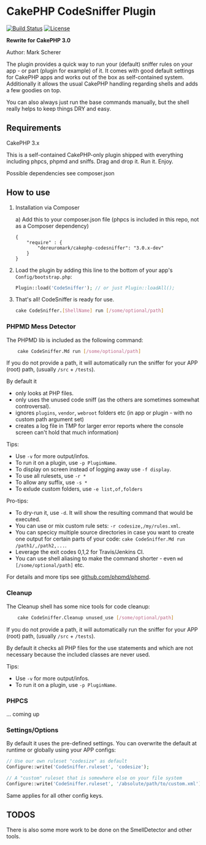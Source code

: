 # CakePHP CodeSniffer Plugin

[![Build Status](https://api.travis-ci.org/dereuromark/cakephp-codesniffer.png?branch=3.0)](https://travis-ci.org/dereuromark/cakephp-codesniffer)
[![License](https://poser.pugx.org/dereuromark/cakephp-codesniffer/license.svg)](https://packagist.org/packages/dereuromark/cakephp-codesniffer)

**Rewrite for CakePHP 3.0**

Author: Mark Scherer

The plugin provides a quick way to run your (default) sniffer rules on your app - or part (plugin for example) of it.
It comes with good default settings for CakePHP apps and works out of the box as self-contained system.
Additionally it allows the usual CakePHP handling regarding shells and adds a few goodies on top.

You can also always just run the base commands manually, but the shell really helps to keep things DRY and easy.

## Requirements

CakePHP 3.x

This is a self-contained CakePHP-only plugin shipped with everything including phpcs, phpmd and sniffs.
Drag and drop it. Run it. Enjoy.

Possible dependencies see composer.json

## How to use

1. Installation via Composer

   a) Add this to your composer.json file (phpcs is included in this repo, not as a Composer dependency)

   ```
   {
       "require" : {
           "dereuromark/cakephp-codesniffer": "3.0.x-dev"
       }
   }
   ```

2. Load the plugin by adding this line to the bottom of your app's `Config/bootstrap.php`:

   ```php
   Plugin::load('CodeSniffer'); // or just Plugin::loadAll();
   ```

3. That's all! CodeSniffer is ready for use.

   ```bash
   cake CodeSniffer.[ShellName] run [/some/optional/path]
   ```

### PHPMD Mess Detector
The PHPMD lib is included as the following command:
```bash
	cake CodeSniffer.Md run [/some/optional/path]
 ```
If you do not provide a path, it will automatically run the sniffer for your APP (root) path, (usually `/src` + `/tests`).

By default it
- only looks at PHP files.
- only uses the unused code sniff (as the others are sometimes somewhat controversal).
- ignores `plugins`, `vendor`, `webroot` folders etc (in app or plugin - with no custom path argument set)
- creates a log file in TMP for larger error reports where the console screen can't hold that much information)

Tips:
- Use `-v` for more output/infos.
- To run it on a plugin, use `-p PluginName`.
- To display on screen instead of logging away use `-f display`.
- To use all rulesets, use `-r *`
- To allow any suffix, use `-s *`
- To exlude custom folders, use `-e list,of,folders`

Pro-tips:
- To dry-run it, use `-d`. It will show the resulting command that would be executed.
- You can use or mix custom rule sets: `-r codesize,/my/rules.xml`.
- You can specicy multiple source directories in case you want to create one output for certain parts of your code:
  `cake CodeSniffer.Md run /path1/,/path2,...`.
- Leverage the exit codes 0,1,2 for Travis/Jenkins CI.
- You can use shell aliasing to make the command shorter - even `md [/some/optional/path]` etc.

For details and more tips see [github.com/phpmd/phpmd](https://github.com/phpmd/phpmd).

### Cleanup
The Cleanup shell has some nice tools for code cleanup:
```bash
	cake CodeSniffer.Cleanup unused_use [/some/optional/path]
 ```
If you do not provide a path, it will automatically run the sniffer for your APP (root) path, (usually `/src` + `/tests`).

By default it checks all PHP files for the use statements and which are not necessary because the included classes are never used.

Tips:
- Use `-v` for more output/infos.
- To run it on a plugin, use `-p PluginName`.

### PHPCS
... coming up

### Settings/Options

By default it uses the pre-defined settings.
You can overwrite the default at runtime or globally using your APP configs:
```php
// Use our own ruleset "codesize" as default
Configure::write('CodeSniffer.ruleset', 'codesize');

// A "custom" ruleset that is somewhere else on your file system
Configure::write('CodeSniffer.ruleset', '/absolute/path/to/custom.xml');
```

Same applies for all other config keys.

## TODOS
There is also some more work to be done on the SmellDetector and other tools.

